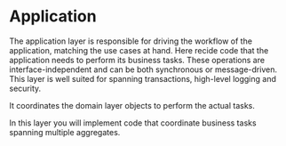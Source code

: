 # Application

The application layer is responsible for driving the workflow of the application, matching the use cases at hand. Here recide code that the application needs to perform its business tasks. These operations are interface-independent and can be both synchronous or message-driven. This layer is well suited for spanning transactions, high-level logging and security.

It coordinates the domain layer objects to perform the actual tasks.

In this layer you will implement code that coordinate business tasks spanning multiple aggregates.
